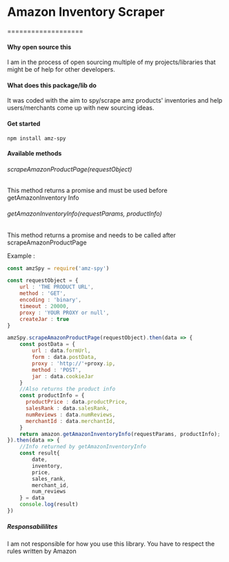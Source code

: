 # Amazon Inventory Scraper
===================
#### Why open source this
I am in the process of open sourcing multiple of my projects/libraries that might be of help for other developers.

#### What does this package/lib do
It was coded with the aim to spy/scrape amz products' inventories and help users/merchants come up with new sourcing ideas.


#### Get started
```
npm install amz-spy
```

#### Available methods

###### scrapeAmazonProductPage(requestObject)
This method returns a promise and must be used before getAmazonInventory Info


###### getAmazonInventoryInfo(requestParams, productInfo)
This method returns a promise and needs to be called after scrapeAmazonProductPage

Example :

```javascript
const amzSpy = require('amz-spy')

const requestObject = {
	url : 'THE PRODUCT URL',
    method : 'GET',
    encoding : 'binary',
    timeout : 20000,
    proxy : 'YOUR PROXY or null',
    createJar : true
}

amzSpy.scrapeAmazonProductPage(requestObject).then(data => {
	const postData = {
    	url : data.formUrl,
        form : data.postData,
        proxy : 'http://'+proxy.ip,
        method : 'POST',
        jar : data.cookieJar
    }
    //Also returns the product info
    const productInfo = {
      productPrice : data.productPrice,
      salesRank : data.salesRank,
      numReviews : data.numReviews,
      merchantId : data.merchantId,
    }
	return amazon.getAmazonInventoryInfo(requestParams, productInfo);
}).then(data => {
	//Info returned by getAmazonInventoryInfo
    const result{
    	date,
    	inventory,
        price,
        sales_rank,
        merchant_id,
        num_reviews
    } = data
    console.log(result)
})


```

##### Responsabililites
I am not responsible for how you use this library. You have to respect the rules written by Amazon
